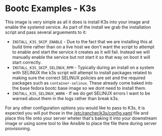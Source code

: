 # Bootc Examples - K3s

This image is very simple as all it does is install K3s into your image and enable the systemd service. As part of the install we grab the installation script and pass several arguements to it:

- `INSTALL_K3S_SKIP_ENABLE` - Due to the fact that we are installing this at build time rather than on a live host we don't want the script to attempt to enable and start the service it creates as it will fail. Instead we will manually enable the service but not start it so that way on boot it will start correctly.
- `INSTALL_K3S_SKIP_SELINUX_RPM` - Typically during an install on a system with SELINUX the k3s script will attempt to install packages related to making sure the correct SELINUX policies are set and the required packages such as `container-selinux`. These already come baked into the base fedora bootc base image so we dont need to install them.
- `INSTALL_K3S_SELINUX_WARN` - If we do get SELINUX errors I want to be warned about them in the logs rather than break k3s.

For any other configuration options you would like to pass to K3s, it is expected you will put those in the [/etc/rancher/k3s/config.yaml](https://docs.k3s.io/installation/configuration#configuration-file) file and place this file onto your server wheter that's baking it into your downstream image or using some tool to like Ansible to place the file there during server provisioning.